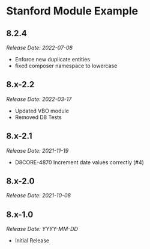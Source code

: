 # Stanford Module Example


8.2.4
--------------------------------------------------------------------------------
_Release Date: 2022-07-08_

- Enforce new duplicate entities
- fixed composer namespace to lowercase


8.x-2.2
--------------------------------------------------------------------------------
_Release Date: 2022-03-17_

- Updated VBO module
- Removed D8 Tests


8.x-2.1
--------------------------------------------------------------------------------
_Release Date: 2021-11-19_

- D8CORE-4870 Increment date values correctly (#4)


8.x-2.0
--------------------------------------------------------------------------------
_Release Date: 2021-10-08_



8.x-1.0
--------------------------------------------------------------------------------  
_Release Date: YYYY-MM-DD_

- Initial Release
